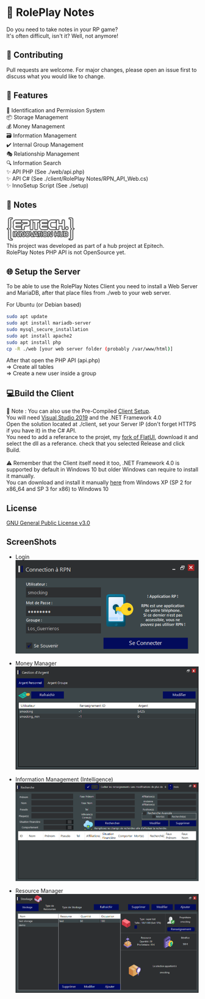 # 📝 RolePlay Notes

Do you need to take notes in your RP game?\
It's often difficult, isn't it? Well, not anymore!


## 🔨 Contributing
Pull requests are welcome. For major changes, please open an issue first to discuss what you would like to change.

## 🧾 Features
🛂 Identification and Permission System\
📦 Storage Management\
💰 Money Management\
🗃️ Information Management\
✔️ Internal Group Management\
🎭 Relationship Management\
🔍 Information Search\
✨ API PHP (See ./web/api.php)\
✨ API C# (See ./client/RolePlay Notes/RPN_API_Web.cs)\
✨ InnoSetup Script (See ./setup)


## 📖 Notes
![image](https://raw.githubusercontent.com/EnergyCube/RolePlay_Notes/main/screenshots/tek_hub.png)\
This project was developed as part of a hub project at Epitech.\
RolePlay Notes PHP API is not OpenSource yet.

## 🌐 Setup the Server

To be able to use the RolePlay Notes Client you need to install a Web Server and MariaDB, after that place files from ./web to your web server.

For Ubuntu (or Debian based)
```bash
sudo apt update
sudo apt install mariadb-server
sudo mysql_secure_installation
sudo apt install apache2
sudo apt install php
cp -R ./web [your web server folder (probably /var/www/html)]
```
After that open the PHP API (api.php)\
=> Create all tables\
=> Create a new user inside a group

## 💻Build the Client

📝 Note : You can also use the Pre-Compiled [Client Setup](https://github.com/EnergyCube/RolePlay_Notes/releases/latest).\
You will need [Visual Studio 2019](https://visualstudio.microsoft.com/vs/) and the .NET Framework 4.0\
Open the solution located at ./client, set your Server IP (don't forget HTTPS if you have it) in the C# API.\
You need to add a referance to the projet, my [fork of FlatUI](https://github.com/EnergyCube/FlatUI/releases/latest), download it and select the dll as a referance.
check that you selected Release and click Build.\
\
⚠️ Remember that the Client itself need it too, .NET Framework 4.0 is supported by default in Windows 10 but older Windows can require to install it manually.\
You can download and install it manually [here](https://www.microsoft.com/en-us/download/details.aspx?id=17851) from Windows XP (SP 2 for x86_64 and SP 3 for x86) to Windows 10

## License
[GNU General Public License v3.0](https://github.com/EnergyCube/RolePlay_Notes/blob/main/LICENSE)

## ScreenShots
* Login\
![image](https://raw.githubusercontent.com/EnergyCube/RolePlay_Notes/main/screenshots/login.PNG)

* Money Manager\
![image](https://raw.githubusercontent.com/EnergyCube/RolePlay_Notes/main/screenshots/money_manager.PNG)

* Information Management (Intelligence) \
![image](https://raw.githubusercontent.com/EnergyCube/RolePlay_Notes/main/screenshots/rens_search.PNG)

* Resource Manager\
![image](https://raw.githubusercontent.com/EnergyCube/RolePlay_Notes/main/screenshots/ress_manager.PNG)
